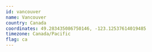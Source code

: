 ```yaml
---
id: vancouver
name: Vancouver
country: Canada
coordinates: 49.283435086750146, -123.12537614019485
timezone: Canada/Pacific
flag: ca
---
```

